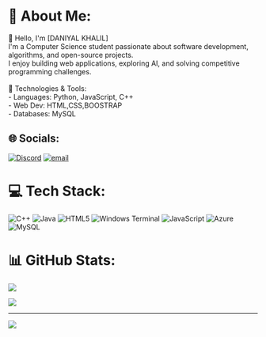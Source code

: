 # 💫 About Me:
 👋 Hello, I'm [DANIYAL KHALIL]  <br>I'm a Computer Science student passionate about software development, algorithms, and open-source projects.<br> I enjoy building web applications, exploring AI, and solving competitive programming challenges.<br><br> 🔧 Technologies & Tools:  <br>- Languages: Python, JavaScript, C++  <br>- Web Dev: HTML,CSS,BOOSTRAP<br>- Databases: MySQL <br>


## 🌐 Socials:
[![Discord](https://img.shields.io/badge/Discord-%237289DA.svg?logo=discord&logoColor=white)](https://discord.gg/https://discordapp.com/users/1142922682669736068) [![email](https://img.shields.io/badge/Email-D14836?logo=gmail&logoColor=white)](mailto:daniyalkhalil968@gmail.com) 

# 💻 Tech Stack:
![C++](https://img.shields.io/badge/c++-%2300599C.svg?style=for-the-badge&logo=c%2B%2B&logoColor=white) ![Java](https://img.shields.io/badge/java-%23ED8B00.svg?style=for-the-badge&logo=openjdk&logoColor=white) ![HTML5](https://img.shields.io/badge/html5-%23E34F26.svg?style=for-the-badge&logo=html5&logoColor=white) ![Windows Terminal](https://img.shields.io/badge/Windows%20Terminal-%234D4D4D.svg?style=for-the-badge&logo=windows-terminal&logoColor=white) ![JavaScript](https://img.shields.io/badge/javascript-%23323330.svg?style=for-the-badge&logo=javascript&logoColor=%23F7DF1E) ![Azure](https://img.shields.io/badge/azure-%230072C6.svg?style=for-the-badge&logo=microsoftazure&logoColor=white) ![MySQL](https://img.shields.io/badge/mysql-4479A1.svg?style=for-the-badge&logo=mysql&logoColor=white)
# 📊 GitHub Stats:
![](https://github-readme-stats.vercel.app/api?username=DANIYAL-KHALIL-01&theme=dark&hide_border=false&include_all_commits=false&count_private=false)<br/>

![](https://github-readme-stats.vercel.app/api/top-langs/?username=DANIYAL-KHALIL-01&theme=dark&hide_border=false&include_all_commits=false&count_private=false&layout=compact)

---
[![](https://visitcount.itsvg.in/api?id=DANIYAL-KHALIL-01&icon=0&color=0)](https://visitcount.itsvg.in)

<!-- Proudly created with GPRM ( https://gprm.itsvg.in ) -->
